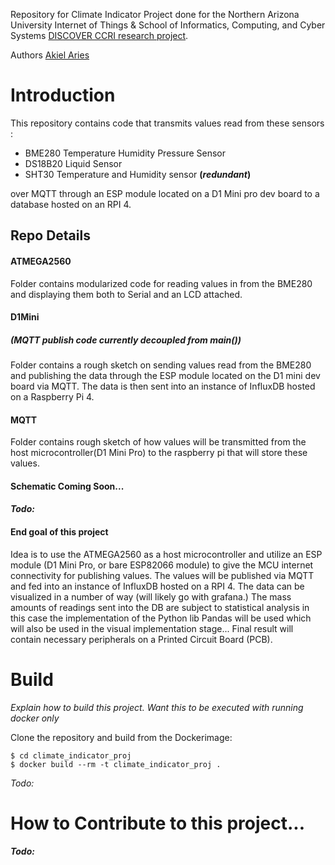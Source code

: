 Repository for Climate Indicator Project done for the Northern
Arizona University Internet of Things & School of Informatics,
Computing, and Cyber Systems [DISCOVER CCRI research project](https://discoverccri.org/). 

Authors
[Akiel Aries](https://akielaries.github.io/)

# Introduction
This repository contains code that transmits values read 
from these sensors :

- BME280 Temperature Humidity Pressure Sensor
- DS18B20 Liquid Sensor
- SHT30 Temperature and Humidity sensor **(*redundant*)**

over MQTT through an ESP module located on a D1 Mini pro 
dev board to a database hosted on an RPI 4.

## Repo Details
#### ATMEGA2560
Folder contains modularized code for reading values in 
from the BME280 and displaying them both to Serial and 
an LCD attached. 

#### D1Mini
##### *(MQTT publish code currently decoupled from main())*
Folder contains a rough sketch on sending values read 
from the BME280 and publishing the data through the ESP 
module located on the D1 mini dev board via MQTT. The 
data is then sent into an instance of InfluxDB hosted on 
a Raspberry Pi 4. 


#### MQTT
Folder contains rough sketch of how values will be
transmitted from the host microcontroller(D1 Mini Pro)
to the raspberry pi that will store these values. 


#### Schematic Coming Soon...
#### *Todo:*

#### End goal of this project
Idea is to use the ATMEGA2560 as a host microcontroller 
and utilize an ESP module (D1 Mini Pro, or bare ESP82066 
module) to give the MCU internet connectivity for publishing 
values. The values will be published via MQTT and fed into 
an instance of InfluxDB hosted on a RPI 4. The data can 
be visualized in a number of way (will likely go with 
grafana.) The mass amounts of readings sent into the DB 
are subject to statistical analysis in this case the 
implementation of the Python lib Pandas will be used which
will also be used in the visual implementation stage...
Final result will contain necessary peripherals on a
Printed Circuit Board (PCB).

# Build 
*Explain how to build this project. Want this to be
executed with running docker only*

Clone the repository and build from the Dockerimage:

    $ cd climate_indicator_proj
    $ docker build --rm -t climate_indicator_proj .  
*Todo:*


# How to Contribute to this project...
#### *Todo:*

